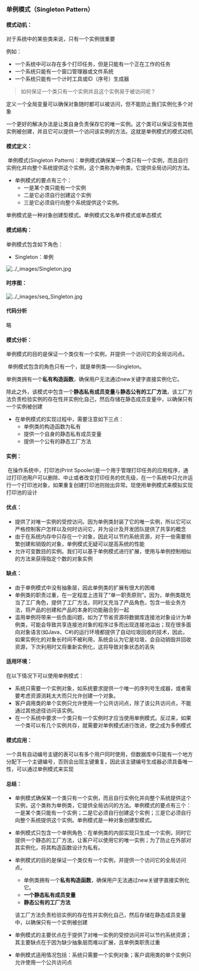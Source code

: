 ### 单例模式（Singleton Pattern）

#### 模式动机：

对于系统中的某些类来说，只有一个实例很重要

例如：

- 一个系统中可以存在多个打印任务，但是只能有一个正在工作的任务
- 一个系统只能有一个窗口管理器或文件系统
- 一个系统只能有一个计时工具或ID（序号）生成器



> 如何保证一个类只有一个实例并且这个实例易于被访问呢？

​	定义一个全局变量可以确保对象随时都可以被访问，但不能防止我们实例化多个对象



一个更好的解决办法是让类自身负责保存它的唯一实例。这个类可以保证没有其他实例被创建，并且它可以提供一个访问该实例的方法。这就是单例模式的模式动机



#### 模式定义：

​		单例模式(Singleton Pattern)：单例模式确保某一个类只有一个实例，而且自行实例化并向整个系统提供这个实例，这个类称为单例类，它提供全局访问的方法。

- 单例模式的要点有三个：
  - 一是某个类只能有一个实例
  - 二是它必须自行创建这个实例
  - 三是它必须自行向整个系统提供这个实例。

单例模式是一种对象创建型模式。单例模式又名单件模式或单态模式



#### 模式结构：

单例模式包含如下角色：

- Singleton：单例

![../_images/Singleton.jpg](https://design-patterns.readthedocs.io/zh_CN/latest/_images/Singleton.jpg)



#### 时序图：

![../_images/seq_Singleton.jpg](https://design-patterns.readthedocs.io/zh_CN/latest/_images/seq_Singleton.jpg)



#### 代码分析

略



#### 模式分析：

​		单例模式的目的是保证一个类仅有一个实例，并提供一个访问它的全局访问点。

​		单例模式包含的角色只有一个，就是单例类——Singleton。

​		单例类拥有一个**私有构造函数**，确保用户无法通过new关键字直接实例化它。

​		除此之外，该模式中包含一个**静态私有成员变量**与**静态公有的工厂方法**，该工厂方法负责检验实例的存在性并实例化自己，然后存储在静态成员变量中，以确保只有一个实例被创建



- 在单例模式的实现过程中，需要注意如下三点：
  - 单例类的构造函数为私有
  - 提供一个自身的静态私有成员变量
  - 提供一个公有的静态工厂方法



#### 实例：

​		在操作系统中，打印池(Print Spooler)是一个用于管理打印任务的应用程序，通过打印池用户可以删除、中止或者改变打印任务的优先级，在一个系统中只允许运行一个打印池对象，如果重复创建打印池则抛出异常。现使用单例模式来模拟实现打印池的设计



#### 优点：

- 提供了对唯一实例的受控访问。因为单例类封装了它的唯一实例，所以它可以严格控制客户怎样以及何时访问它，并为设计及开发团队提供了共享的概念
- 由于在系统内存中只存在一个对象，因此可以节约系统资源，对于一些需要频繁创建和销毁的对象，单例模式无疑可以提高系统的性能
- 允许可变数目的实例。我们可以基于单例模式进行扩展，使用与单例控制相似的方法来获得指定个数的对象实例



#### 缺点：

- 由于单例模式中没有抽象层，因此单例类的扩展有很大的困难
- 单例类的职责过重，在一定程度上违背了“单一职责原则”。因为，单例类既充当了工厂角色，提供了工厂方法，同时又充当了产品角色，包含一些业务方法，将产品的创建和产品的本身的功能融合到一起
- 滥用单例将带来一些负面问题，如为了节省资源将数据库连接池对象设计为单例类，可能会导致共享连接池对象的程序过多而出现连接池溢出；现在很多面向对象语言(如Java、C#)的运行环境都提供了自动垃圾回收的技术，因此，如果实例化的对象长时间不被利用，系统会认为它是垃圾，会自动销毁并回收资源，下次利用时又将重新实例化，这将导致对象状态的丢失



#### 适用环境：

在以下情况下可以使用单例模式：

- 系统只需要一个实例对象，如系统要求提供一个唯一的序列号生成器，或者需要考虑资源消耗太大而只允许创建一个对象。
- 客户调用类的单个实例只允许使用一个公共访问点，除了该公共访问点，不能通过其他途径访问该实例。
- 在一个系统中要求一个类只有一个实例时才应当使用单例模式。反过来，如果一个类可以有几个实例共存，就需要对单例模式进行改进，使之成为多例模式



#### 模式应用：

​		一个具有自动编号主键的表可以有多个用户同时使用，但数据库中只能有一个地方分配下一个主键编号，否则会出现主键重复，因此该主键编号生成器必须具备唯一性，可以通过单例模式来实现



#### 总结：

- 单例模式确保某一个类只有一个实例，而且自行实例化并向整个系统提供这个实例，这个类称为单例类，它提供全局访问的方法。单例模式的要点有三个：一是某个类只能有一个实例；二是它必须自行创建这个实例；三是它必须自行向整个系统提供这个实例。单例模式是一种对象创建型模式。

- 单例模式只包含一个单例角色：在单例类的内部实现只生成一个实例，同时它提供一个静态的工厂方法，让客户可以使用它的唯一实例；为了防止在外部对其实例化，将其构造函数设计为私有。

- 单例模式的目的是保证一个类仅有一个实例，并提供一个访问它的全局访问点。

  - 单例类拥有一个**私有构造函数**，确保用户无法通过new关键字直接实例化它。
  - **一个静态私有成员变量**
  - **静态公有的工厂方法**

  该工厂方法负责检验实例的存在性并实例化自己，然后存储在静态成员变量中，以确保只有一个实例被创建

- 单例模式的主要优点在于提供了对唯一实例的受控访问并可以节约系统资源；其主要缺点在于因为缺少抽象层而难以扩展，且单例类职责过重

- 单例模式适用情况包括：系统只需要一个实例对象；客户调用类的单个实例只允许使用一个公共访问点

